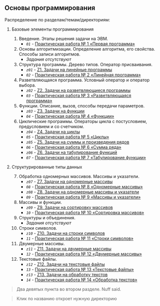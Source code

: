 ## Основы программирования

Распределение по разделам/темам/директориям:
1. Базовые элементы программирования

	1. Введение. Этапы решения задачи на ЭВМ.
		* _`01`_ - [Практическая работа № 1 «Первая программа»](./01)
	2. Основы алгоритмизации. Определение алгоритма, его свойства. Способы записи алгоритмов.
		* _Задания отсутствуют_
	3. Структура программы. Дерево типов. Оператор присваивания.
		* _`z01`_ - [Z1. Задачи на линейные программы](./z01)
		* _`02`_ - [Практическая работа № 2 «Линейная программа»](./02)
	4. Разветвляющаяся программа. Условный оператор и оператор выбора.
		* _`z02`_ - [Z2. Задачи на разветвляющиеся программы](./02)
		* _`03`_ - [Практическая работа № 3 «Разветвляющаяся программа»](./03)
	5. Функции. Описание, вызов, способы передачи параметров.
		* _`z03`_ - [Z3. Задачи на функции](./z03)
		* _`04`_ - [Практическая работа № 4 «Функции»](./04)
	6. Циклические программы. Операторы цикла с постусловием, предусловием и со счетчиком.
		* _`z04`_ - [Z4. Задачи на циклы](./z04)
		* _`05`_ - [Практическая работа № 5 «Циклы»](./05)
		* _`z05`_ - [Z5. Задачи на суммы и произведения рядов](./z05)
		* _`06`_ - [Практическая работа № 6 «Сумма ряда»](./06)
		* _`z06`_ - [Z6. Задачи на табулирование функций](./z06)
		* _`07`_ - [Практическая работа № 7 «Табулирование функции»](./07)

2. Структурированные типы данных

	7. Обработка одномерных массивов. Массивы и указатели.
		* _`z07`_ - [Z7. Задачи на одномерные массивы](./z07)
		* _`08`_ - [Практическая работа № 8 «Одномерные массивы»](./08)
		* _`z08`_ - [Z8. Задачи на одномерные массивы и указатели](./z08)
		* _`09`_ - [Практическая работа № 9 «Массивы и указатели»](./09)
	8. Массивы и функции.
		* _`z09`_ - [Z9. Задачи на сортировку массивов](./z09)
		* _`10`_ - [Практическая работа № 10 «Сортировка массивов»](./10)
	9. Структуры и объединения.
		* _Задания отсутствуют_
	9. Строки символов.
		* _`z10`_ - [Z10. Задачи на строки символов](./z10)
		* _`11`_ - [Практическая работа № 11 «Строки символов»](./11)
	10. Двумерные массивы.
		* _`z11`_ - [Z11. Задачи на двумерные массивы](./z11)
		* _`12`_ - [Практическая работа № 12 «Двумерные массивы»](./12)
	11. Текстовые файлы.
		* _`z12`_ - [Z12. Задачи на текстовые файлы](./z12)
		* _`13`_ - [Практическая работа № 13 «Текстовые файлы»](./12)
		* _`z13`_ - [Z13. Задачи на обработку текстов](./z13)
		* _`14`_ - [Практическая работа № 14 «Обработка текстов»](./14)

> Два девятых пункта во втором разделе. Nuff said.

> Клик по названию откроет нужную директорию